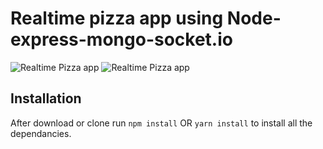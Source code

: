 # Realtime pizza app using Node-express-mongo-socket.io

![Realtime Pizza app](https://github.com/codersgyan/realtime-pizza-app-node-express-mongo/blob/master/Screenshot%202020-09-21%20at%2023.03.06.png?raw=true)
![Realtime Pizza app](https://github.com/aliya-khalil21/web-development/blob/main/pizza.PNG?raw=true)




## Installation 
After download or clone run `npm install` OR `yarn install` to install all the dependancies.

